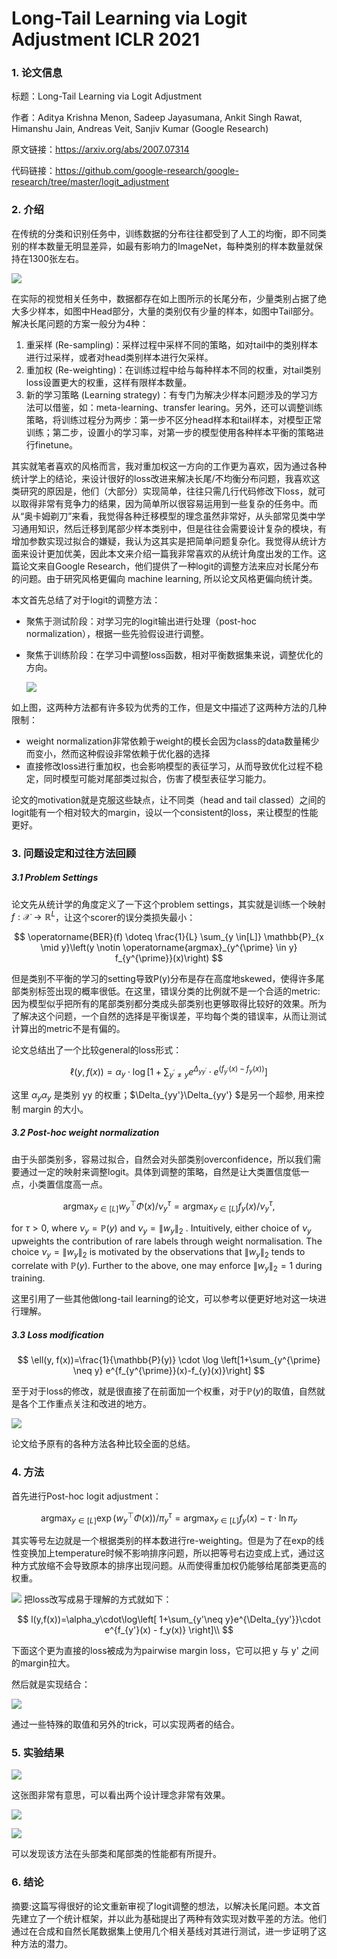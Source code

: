 # Long-Tail Learning via Logit Adjustment  	ICLR 2021

### 1. 论文信息

标题：Long-Tail Learning via Logit Adjustment

作者：Aditya Krishna Menon, Sadeep Jayasumana, Ankit Singh Rawat, Himanshu Jain, Andreas Veit, Sanjiv Kumar (Google Research)

原文链接：https://arxiv.org/abs/2007.07314

代码链接：https://github.com/google-research/google-research/tree/master/logit_adjustment

### 2.  介绍

在传统的分类和识别任务中，训练数据的分布往往都受到了人工的均衡，即不同类别的样本数量无明显差异，如最有影响力的ImageNet，每种类别的样本数量就保持在1300张左右。

![](https://pic1.zhimg.com/v2-ed6db00edcb09f5c4ae702e58351f114_720w.jpg?source=d16d100b)

在实际的视觉相关任务中，数据都存在如上图所示的长尾分布，少量类别占据了绝大多少样本，如图中Head部分，大量的类别仅有少量的样本，如图中Tail部分。解决长尾问题的方案一般分为4种：

1.  重采样 (Re-sampling)：采样过程中采样不同的策略，如对tail中的类别样本进行过采样，或者对head类别样本进行欠采样。
2.  重加权 (Re-weighting)：在训练过程中给与每种样本不同的权重，对tail类别loss设置更大的权重，这样有限样本数量。
3.  新的学习策略 (Learning strategy)：有专门为解决少样本问题涉及的学习方法可以借鉴，如：meta-learning、transfer learing。另外，还可以调整训练策略，将训练过程分为两步：第一步不区分head样本和tail样本，对模型正常训练；第二步，设置小的学习率，对第一步的模型使用各种样本平衡的策略进行finetune。

其实就笔者喜欢的风格而言，我对重加权这一方向的工作更为喜欢，因为通过各种统计学上的结论，来设计很好的loss改进来解决长尾/不均衡分布问题，我喜欢这类研究的原因是，他们（大部分）实现简单，往往只需几行代码修改下loss，就可以取得非常有竞争力的结果，因为简单所以很容易运用到一些复杂的任务中。而从“奥卡姆剃刀”来看，我觉得各种迁移模型的理念虽然非常好，从头部常见类中学习通用知识，然后迁移到尾部少样本类别中，但是往往会需要设计复杂的模块，有增加参数实现过拟合的嫌疑，我认为这其实是把简单问题复杂化。我觉得从统计方面来设计更加优美，因此本文来介绍一篇我非常喜欢的从统计角度出发的工作。这篇论文来自Google Research，他们提供了一种logit的调整方法来应对长尾分布的问题。由于研究风格更偏向 machine learning, 所以论文风格更偏向统计类。

本文首先总结了对于logit的调整方法：

- 聚焦于测试阶段：对学习完的logit输出进行处理（post-hoc normalization），根据一些先验假设进行调整。

- 聚焦于训练阶段：在学习中调整loss函数，相对平衡数据集来说，调整优化的方向。

  ![](https://img-blog.csdnimg.cn/667a4e7d4ba041ed9902e437c4726f19.png)

如上图，这两种方法都有许多较为优秀的工作，但是文中描述了这两种方法的几种限制：

- weight normalization非常依赖于weight的模长会因为class的data数量稀少而变小，然而这种假设非常依赖于优化器的选择
- 直接修改loss进行重加权，也会影响模型的表征学习，从而导致优化过程不稳定，同时模型可能对尾部类过拟合，伤害了模型表征学习能力。

论文的motivation就是克服这些缺点，让不同类（head and tail classed）之间的logit能有一个相对较大的margin，设以一个consistent的loss，来让模型的性能更好。

### 3. 问题设定和过往方法回顾

##### 3.1 Problem Settings

论文先从统计学的角度定义了一下这个problem settings，其实就是训练一个映射$f: \mathcal{X} \rightarrow \mathbb{R}^{L}$，让这个scorer的误分类损失最小：

$$
\operatorname{BER}(f) \doteq \frac{1}{L} \sum_{y \in[L]} \mathbb{P}_{x \mid y}\left(y \notin \operatorname{argmax}_{y^{\prime} \in y} f_{y^{\prime}}(x)\right)
$$

但是类别不平衡的学习的setting导致P(y)分布是存在高度地skewed，使得许多尾部类别标签出现的概率很低。在这里，错误分类的比例就不是一个合适的metric: 因为模型似乎把所有的尾部类别都分类成头部类别也更够取得比较好的效果。所为了解决这个问题，一个自然的选择是平衡误差，平均每个类的错误率，从而让测试计算出的metric不是有偏的。

论文总结出了一个比较general的loss形式：

$$
\ell(y, f(x))=\alpha_{y} \cdot \log \left[1+\sum_{y^{\prime} \neq y} e^{\Delta_{y y^{\prime}}} \cdot e^{\left(f_{y^{\prime}}(x)-f_{y}(x)\right)}\right]
$$

这里 $\alpha_y\alpha_y$ 是类别 yy 的权重；$\Delta_{yy'}\Delta_{yy'} $是另一个超参, 用来控制 margin 的大小。

##### 3.2 **Post-hoc weight normalization**

由于头部类别多，容易过拟合，自然会对头部类别overconfidence，所以我们需要通过一定的映射来调整logit。具体到调整的策略，自然是让大类置信度低一点，小类置信度高一点。

$$
\operatorname{argmax}_{y \in[L]} w_{y}^{\top} \Phi(x) / \nu_{y}^{\tau}=\operatorname{argmax}_{y \in[L]} f_{y}(x) / \nu_{y}^{\tau} \text {, }
$$

for $\tau>0$, where $\nu_{y}=\mathbb{P}(y)$ and $\nu_{y}=\left\|w_{y}\right\|_{2}$ . Intuitively, either choice of $\nu_{y}$ upweights the contribution of rare labels through weight normalisation. The choice $\nu_{y}=\left\|w_{y}\right\|_{2}$ is motivated by the observations that $\left\|w_{y}\right\|_{2}$ tends to correlate with $\mathbb{P}(y)$. Further to the above, one may enforce $\left\|w_{y}\right\|_{2}=1$ during training.

这里引用了一些其他做long-tail learning的论文，可以参考以便更好地对这一块进行理解。

##### 3.3 Loss modification

$$
\ell(y, f(x))=\frac{1}{\mathbb{P}(y)} \cdot \log \left[1+\sum_{y^{\prime} \neq y} e^{f_{y^{\prime}}(x)-f_{y}(x)}\right]
$$

至于对于loss的修改，就是很直接了在前面加一个权重，对于${\mathbb{P}(y)}$的取值，自然就是各个工作重点关注和改进的地方。

![](https://img-blog.csdnimg.cn/faf70612d3744abead530d586f160f61.png)

论文给予原有的各种方法各种比较全面的总结。

### 4. 方法

首先进行Post-hoc logit adjustment：

$$
\operatorname{argmax}_{y \in[L]} \exp \left(w_{y}^{\top} \Phi(x)\right) / \pi_{y}^{\tau}=\operatorname{argmax}_{y \in[L]} f_{y}(x)-\tau \cdot \ln \pi_{y}
$$

其实等号左边就是一个根据类别的样本数进行re-weighting。但是为了在exp的线性变换加上temperature时候不影响排序问题，所以把等号右边变成上式，通过这种方式放缩不会导致原本的排序出现问题。从而使得重加权仍能够给尾部类更高的权重。

![](https://img-blog.csdnimg.cn/img_convert/d790a6678526ec3c6af4250b51b685ed.png)
把loss改写成易于理解的方式就如下：

$$
l(y,f(x))=\alpha_y\cdot\log\left[ 1+\sum_{y'\neq y}e^{\Delta_{yy'}}\cdot e^{f_{y'}(x) - f_y(x)} \right]\\
$$

下面这个更为直接的loss被成为为pairwise margin loss，它可以把 y 与 y' 之间的margin拉大。

然后就是实现结合：

![](https://img-blog.csdnimg.cn/e72c15e27d2b44c389fe617e4da81696.png)

通过一些特殊的取值和另外的trick，可以实现两者的结合。

### 5. 实验结果

![](https://img-blog.csdnimg.cn/51243c27adac49f89c05cb5791d7bf6a.png)

这张图非常有意思，可以看出两个设计理念非常有效果。

![](https://img-blog.csdnimg.cn/13b4d787a3d644c69bd82cba2afb95dc.png)

![](https://img-blog.csdnimg.cn/ba636b9dbf194aeaae2eca94fe512b46.png)

可以发现该方法在头部类和尾部类的性能都有所提升。

### 6. 结论

摘要:这篇写得很好的论文重新审视了logit调整的想法，以解决长尾问题。本文首先建立了一个统计框架，并以此为基础提出了两种有效实现对数平差的方法。他们通过在合成和自然长尾数据集上使用几个相关基线对其进行测试，进一步证明了这种方法的潜力。
